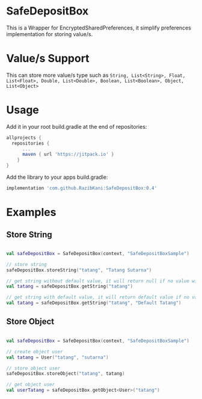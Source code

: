 # SafeDepositBox

This is a Wrapper for EncryptedSharedPreferences, it simplify preferences implementation for storing value/s.

# Value/s Support

This can store more value/s type such as `String, List<String>, Float, List<Float>, Double, List<Double>, Boolean, List<Boolean>, Object, List<Object>`

# Usage

Add it in your root build.gradle at the end of repositories:

```gradle
allprojects {
  repositories {
	  ...
	  maven { url 'https://jitpack.io' }
	}
}
```

Add the library to your apps build.gradle:

```gradle
implementation 'com.github.RazibKani:SafeDepositBox:0.4'
```

# Examples

## Store String
```kotlin

val safeDepositBox = SafeDepositBox(context, "SafeDepositBoxSample")

// store string
safeDepositBox.storeString("tatang", "Tatang Sutarna")

// get string without default value, it will return null if no value with key "tatang"
val tatang = safeDepositBox.getString("tatang")

// get string with default value, it will return default value if no value with key "tatang"
val tatang = safeDepositBox.getString("tatang", "Default Tatang")

```

## Store Object
```kotlin

val safeDepositBox = SafeDepositBox(context, "SafeDepositBoxSample")

// create object user
val tatang = User("tatang", "sutarna")

// store object user
safeDepositBox.storeObject("tatang", tatang)

// get object user
val userTatang = safeDepositBox.getObject<User>("tatang")

```
